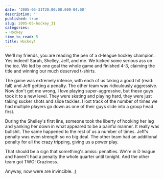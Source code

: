 ```yaml
---
date: '2005-05-31T20:00:00.000-04:00'
description: ''
published: true
slug: 2005-05-hockey_31
categories:
- Hockey
time_to_read: 5
title: Hockey!
---
```


We'll my friends, you are reading the pen of a d-league hockey champion. Yes indeed! Sarah, Shelley, Jeff, and me. We kicked some serious ass on the ice. We led by one goal the whole game and finished 4-3, claiming the title and winning our much deserved t-shirts.

The game was extremely intense, with each of us taking a good hit (read: fall) and Jeff getting a penalty. The other team was ridiculously aggressive. Now don't get me wrong, I love playing super-aggressive, but these guys took it to a new level. They were skating and playing hard, they were just taking sucker shots and slide tackles. I lost track of the number of times we had multiple players go down as one of their guys slide into a group head first.

During the Shelley's first line, someone took the liberty of hooking her leg and yanking her down in what appeared to be a painful manner. It really was bullshit. The same happened to the rest of us a number of times. Jeff's penalty was even strength so no big deal. The other team had an additional penalty for all the crazy tripping, giving us a power play.

That should be a sign that something's amiss: penalties. We're in D league and haven't had a penalty the whole quarter until tonight. And the other team got TWO! Craziness.

Anyway, now were are invincible. ;)